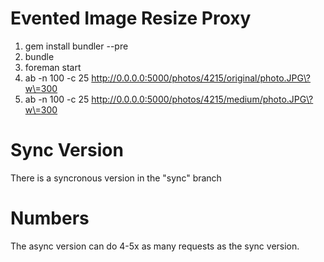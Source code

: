 # Evented Image Resize Proxy

1. gem install bundler --pre
2. bundle
3. foreman start
4. ab -n 100 -c 25 http://0.0.0.0:5000/photos/4215/original/photo.JPG\?w\=300
5. ab -n 100 -c 25 http://0.0.0.0:5000/photos/4215/medium/photo.JPG\?w\=300

# Sync Version

There is a syncronous version in the "sync" branch

# Numbers

The async version can do 4-5x as many requests as the sync version.
